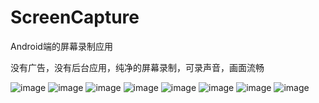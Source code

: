 # ScreenCapture
Android端的屏幕录制应用
> 
没有广告，没有后台应用，纯净的屏幕录制，可录声音，画面流畅
> 
![image](https://github.com/wzb19960208/ScreenCapture/raw/master/result/1.jpg)
![image](https://github.com/wzb19960208/ScreenCapture/raw/master/result/2.jpg)
![image](https://github.com/wzb19960208/ScreenCapture/raw/master/result/3.jpg)
![image](https://github.com/wzb19960208/ScreenCapture/raw/master/result/4.jpg)
![image](https://github.com/wzb19960208/ScreenCapture/raw/master/result/5.jpg)
![image](https://github.com/wzb19960208/ScreenCapture/raw/master/result/6.jpg)
![image](https://github.com/wzb19960208/ScreenCapture/raw/master/result/7.jpg)
![image](https://github.com/wzb19960208/ScreenCapture/raw/master/result/8.jpg)
